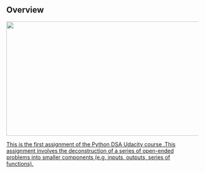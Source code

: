 ## Overview

<a href="Unscrambled" >
<img src="https://user-images.githubusercontent.com/86887626/134782675-bd666064-2f88-4b08-8dc0-9c5c7ad70d30.jpg"  width="700" height="300"/>

This is the first assignment of the Python DSA Udacity course .This assignment involves the deconstruction of  a series of open-ended problems into smaller components (e.g, inputs, outputs, series of functions).
